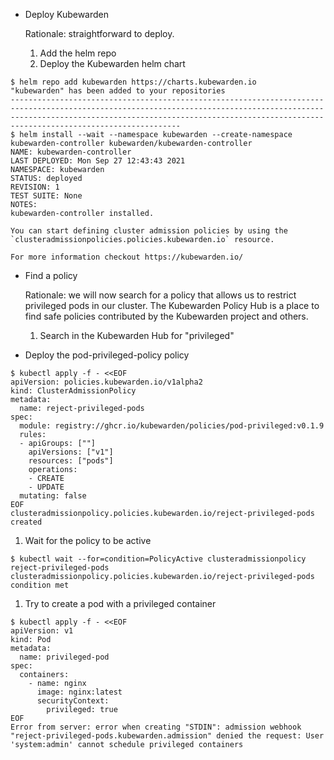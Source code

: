 - Deploy Kubewarden

  Rationale: straightforward to deploy.

  1. Add the helm repo
  1. Deploy the Kubewarden helm chart

```console
$ helm repo add kubewarden https://charts.kubewarden.io
"kubewarden" has been added to your repositories
--------------------------------------------------------------------------------------------------------------------------------------------------------------------------------------------------------------------------------------------------------
$ helm install --wait --namespace kubewarden --create-namespace kubewarden-controller kubewarden/kubewarden-controller
NAME: kubewarden-controller
LAST DEPLOYED: Mon Sep 27 12:43:43 2021
NAMESPACE: kubewarden
STATUS: deployed
REVISION: 1
TEST SUITE: None
NOTES:
kubewarden-controller installed.

You can start defining cluster admission policies by using the
`clusteradmissionpolicies.policies.kubewarden.io` resource.

For more information checkout https://kubewarden.io/
```

- Find a policy

  Rationale: we will now search for a policy that allows us to
  restrict privileged pods in our cluster. The Kubewarden Policy Hub
  is a place to find safe policies contributed by the Kubewarden
  project and others.

  1. Search in the Kubewarden Hub for "privileged"

- Deploy the pod-privileged-policy policy

```console
$ kubectl apply -f - <<EOF
apiVersion: policies.kubewarden.io/v1alpha2
kind: ClusterAdmissionPolicy
metadata:
  name: reject-privileged-pods
spec:
  module: registry://ghcr.io/kubewarden/policies/pod-privileged:v0.1.9
  rules:
  - apiGroups: [""]
    apiVersions: ["v1"]
    resources: ["pods"]
    operations:
    - CREATE
    - UPDATE
  mutating: false
EOF
clusteradmissionpolicy.policies.kubewarden.io/reject-privileged-pods created
```

  1. Wait for the policy to be active

```console
$ kubectl wait --for=condition=PolicyActive clusteradmissionpolicy reject-privileged-pods
clusteradmissionpolicy.policies.kubewarden.io/reject-privileged-pods condition met
```

  1. Try to create a pod with a privileged container

```console
$ kubectl apply -f - <<EOF
apiVersion: v1
kind: Pod
metadata:
  name: privileged-pod
spec:
  containers:
    - name: nginx
      image: nginx:latest
      securityContext:
        privileged: true
EOF
Error from server: error when creating "STDIN": admission webhook "reject-privileged-pods.kubewarden.admission" denied the request: User 'system:admin' cannot schedule privileged containers
```
